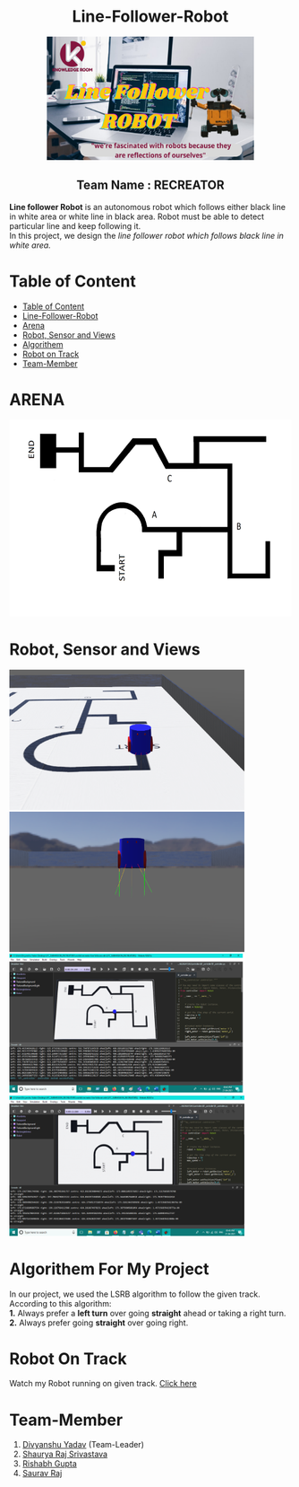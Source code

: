 
<div align="center" id="head"> 
<h1> Line-Follower-Robot </h1>  
  <img src="./thumb_2.png"height="220" width="370" alt="logo image"><br>
<h2>Team Name : RECREATOR</h2></div>
<p>
  <b>Line follower Robot</b> is an autonomous robot which follows either black line in white area or white line in black area. Robot must be able to detect particular line and keep following it.<br> 
In this project, we design the <i>line follower robot which follows black line in white area.</i>
</p>

<h1>
  <div id="table">Table of Content</div></h1>
<ul>
  <li><a href="#table"> Table of Content</a></li>
  <li><a href="#head"> Line-Follower-Robot</a></li>
  <li><a href="#ARENA"> Arena</a></li>
  <li><a href="#Robot"> Robot, Sensor and Views</a></li>
  <li><a href="#Algorithem"> Algorithem</a></li>
  <li><a href="#vi"> Robot on Track</a></li>
  <li><a href="#Team-Member"> Team-Member</a></li>
  
</ul>    
  
<h1>
  <div id="ARENA">ARENA</div></h1>
<div align="center">
  <img src="./LFC_arena.png"height="350" width="600"> </div>

<h1>
  <div id="Robot">Robot, Sensor and Views</div></h1>
<div>
<img src="./LFC_robot.png"height="250" width="420" alt="robot design image">
<img src="./LFC_sensor.png"height="250" width="420" alt="robot_sensor">
<img src="./1.png"height="250" width="420" alt="track_1">
<img src="./2.png"height="250" width="420" alt="track_2">
</div>

<h1>
  <div id="Algorithem">Algorithem For My Project</div></h1>
<p>
In our project, we used the LSRB algorithm to follow the given track.<br> 
According to this algorithm:<br>
<b>1.</b> Always prefer a <b>left turn</b> over going 
  <b>straight</b> ahead or taking a right turn.<br>
<b>2.</b> Always prefer going <b>straight</b> over going
right.</p>

<h1>
  <div id="vi">Robot On Track </div></h1>
  Watch my Robot running on given track.
  <a href="https://drive.google.com/file/d/1OVS8dSMOYkzItjtEzK5QLyf0a5KHxLyE/view?usp=sharing">Click here</a>
  
<h1>
  <div id="Team-Member">Team-Member</div></h1>

<ol start="1">
  <li> <a href="https://github.com/erdivyanshu"> Divyanshu Yadav</a> (Team-Leader)</li>
  <li> <a href="#"> Shaurya Raj Srivastava</a></li>
  <li> <a href="#"> Rishabh Gupta</a></li>
  <li> <a href="#"> Saurav Raj</a></li>
</ol>

